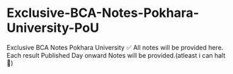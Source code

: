 # Exclusive-BCA-Notes-Pokhara-University-PoU
Exclusive BCA Notes Pokhara University ✅
All notes will be provided here.
Each result Published Day onward Notes will be provided.(atleast i can halt 🤣)
